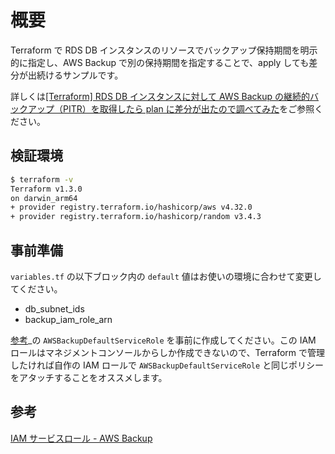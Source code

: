 # 概要
Terraform で RDS DB インスタンスのリソースでバックアップ保持期間を明示的に指定し、AWS Backup で別の保持期間を指定することで、apply しても差分が出続けるサンプルです。

詳しくは[[Terraform] RDS DB インスタンスに対して AWS Backup の継続的バックアップ（PITR）を取得したら plan に差分が出たので調べてみた](https://dev.classmethod.jp/articles/terraform-rds-backup-retention-period/)をご参照ください。

## 検証環境
```bash
$ terraform -v
Terraform v1.3.0
on darwin_arm64
+ provider registry.terraform.io/hashicorp/aws v4.32.0
+ provider registry.terraform.io/hashicorp/random v3.4.3
```

## 事前準備
`variables.tf` の以下ブロック内の `default` 値はお使いの環境に合わせて変更してください。

- db_subnet_ids
- backup_iam_role_arn

[参考](#参考)_の `AWSBackupDefaultServiceRole` を事前に作成してください。この IAM ロールはマネジメントコンソールからしか作成できないので、Terraform で管理したければ自作の IAM ロールで `AWSBackupDefaultServiceRole` と同じポリシーをアタッチすることをオススメします。

## 参考
[IAM サービスロール - AWS Backup](https://docs.aws.amazon.com/ja_jp/aws-backup/latest/devguide/iam-service-roles.html#default-service-roles)